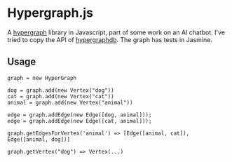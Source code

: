 # Hypergraph.js

A [hypergraph](http://en.wikipedia.org/wiki/Hypergraph) library in Javascript, part of some work on an AI chatbot. I've tried to copy the API of [hypergraphdb](http://www.hypergraphdb.org/). The graph has tests in Jasmine.

## Usage

    graph = new HyperGraph

    dog = graph.add(new Vertex("dog"))
    cat = graph.add(new Vertex("cat"))
    animal = graph.add(new Vertex("animal"))

    edge = graph.addEdge(new Edge([dog, animal]));
    edge = graph.addEdge(new Edge([cat, animal]));

    graph.getEdgesForVertex('animal') => [Edge([animal, cat]), Edge([animal, dog])]

    graph.getVertex("dog") => Vertex(...)
